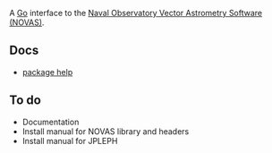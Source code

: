 A [Go](http://golang.org/) interface to the [Naval Observatory Vector Astrometry Software (NOVAS)](http://aa.usno.navy.mil/software/novas/).

## Docs

 * [package help](http://godoc.org/github.com/pebbe/novas)

## To do

 * Documentation
 * Install manual for NOVAS library and headers
 * Install manual for JPLEPH
